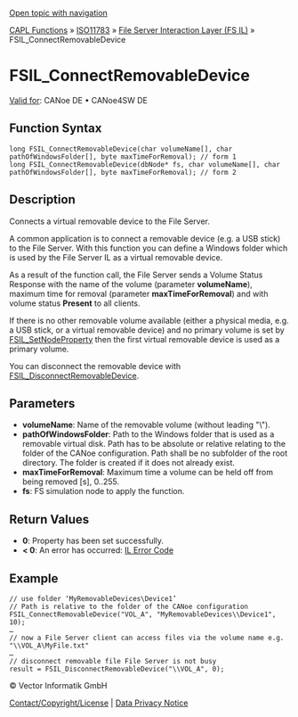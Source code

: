 [Open topic with navigation](../../../../../../CANoeDEFamily.htm#Topics/CAPLFunctions/ISO11783/ISOInteractionLayerFS/Functions/CAPLfunctionIso11783FSILConnectRemovableDevice.md)

[CAPL Functions](../../../CAPLfunctions.md) » [ISO11783](../../CAPLfunctionsISO11783Overview.md) » [File Server Interaction Layer (FS IL)](../CAPLfunctionsISOILFSOverview.md) » FSIL_ConnectRemovableDevice

# FSIL_ConnectRemovableDevice

[Valid for](../../../../Shared/FeatureAvailability.md): CANoe DE • CANoe4SW DE

## Function Syntax

```plaintext
long FSIL_ConnectRemovableDevice(char volumeName[], char pathOfWindowsFolder[], byte maxTimeForRemoval); // form 1
long FSIL_ConnectRemovableDevice(dbNode* fs, char volumeName[], char pathOfWindowsFolder[], byte maxTimeForRemoval); // form 2
```

## Description

Connects a virtual removable device to the File Server.

A common application is to connect a removable device (e.g. a USB stick) to the File Server. With this function you can define a Windows folder which is used by the File Server IL as a virtual removable device.

As a result of the function call, the File Server sends a Volume Status Response with the name of the volume (parameter **volumeName**), maximum time for removal (parameter **maxTimeForRemoval**) and with volume status **Present** to all clients.

If there is no other removable volume available (either a physical media, e.g. a USB stick, or a virtual removable device) and no primary volume is set by [FSIL_SetNodeProperty](CAPLfunctionIso11783FSILSetNodeProperty.md) then the first virtual removable device is used as a primary volume.

You can disconnect the removable device with [FSIL_DisconnectRemovableDevice](CAPLfunctionIso11783FSILDisconnectRemovableDevice.md).

## Parameters

- **volumeName**: Name of the removable volume (without leading "\\").
- **pathOfWindowsFolder**: Path to the Windows folder that is used as a removable virtual disk. Path has to be absolute or relative relating to the folder of the CANoe configuration. Path shall be no subfolder of the root directory. The folder is created if it does not already exist.
- **maxTimeForRemoval**: Maximum time a volume can be held off from being removed [s], 0..255.
- **fs**: FS simulation node to apply the function.

## Return Values

- **0**: Property has been set successfully.
- **< 0**: An error has occurred: [IL Error Code](../../../CAPLfunctionsISOj1939ErrorCodes.md)

## Example

```plaintext
// use folder ‘MyRemovableDevices\Device1’
// Path is relative to the folder of the CANoe configuration
FSIL_ConnectRemovableDevice("VOL_A", "MyRemovableDevices\\Device1", 10);
…
// now a File Server client can access files via the volume name e.g.  "\\VOL_A\MyFile.txt"
…
// disconnect removable file File Server is not busy
result = FSIL_DisconnectRemovableDevice("\\VOL_A", 0);
```

© Vector Informatik GmbH

[Contact/Copyright/License](../../../../Shared/ContactCopyrightLicense.md) | [Data Privacy Notice](https://www.vector.com/int/en/company/get-info/privacy-policy/)
